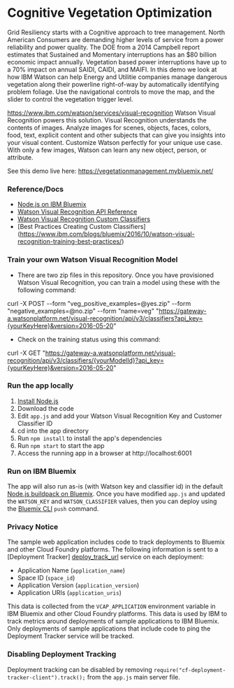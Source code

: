 # Cognitive Vegetation Optimization

Grid Resiliency starts with a Cognitive approach to tree management. North American Consumers are demanding higher levels of service from a power reliability and power quality. The DOE from a 2014 Campbell report estimates that Sustained and Momentary interruptions has an $80 billion economic impact annually. Vegetation based power interruptions have up to a 70% impact on annual SAIDI, CAIDI, and MAIFI. In this demo we look at how IBM Watson can help Energy and Utilitie companies manage dangerous vegetation along their powerline right-of-way by automatically identifying problem foliage. Use the navigational controls to move the map, and the slider to control the vegetation trigger level.  

https://www.ibm.com/watson/services/visual-recognition Watson Visual Recognition powers this solution.  Visual Recognition understands the contents of images. Analyze images for scenes, objects, faces, colors, food, text, explicit content and other subjects that can give you insights into your visual content. Customize Watson perfectly for your unique use case. With only a few images, Watson can learn any new object, person, or attribute.

See this demo live here:  https://vegetationmanagement.mybluemix.net/

### Reference/Docs

* [Node.js on IBM Bluemix](https://console.ng.bluemix.net/catalog/starters/sdk-for-nodejs/)
* [Watson Visual Recognition API Reference](https://www.ibm.com/watson/developercloud/visual-recognition/api/v3/)
* [Watson Visual Recognition Custom Classifiers](https://www.ibm.com/watson/developercloud/visual-recognition/api/v3/#classifiers)
* [Best Practices Creating Custom Classifiers] (https://www.ibm.com/blogs/bluemix/2016/10/watson-visual-recognition-training-best-practices/)


### Train your own Watson Visual Recognition Model

* There are two zip files in this repository.  Once you have provisioned Watson Visual Recognition, you can train a model using these with the following command:

curl -X POST --form "veg_positive_examples=@yes.zip" --form "negative_examples=@no.zip" --form "name=veg" "https://gateway-a.watsonplatform.net/visual-recognition/api/v3/classifiers?api_key={yourKeyHere}&version=2016-05-20"

* Check on the training status using this command:

curl -X GET "https://gateway-a.watsonplatform.net/visual-recognition/api/v3/classifiers/{yourModelId}?api_key={yourKeyHere}&version=2016-05-20"

### Run the app locally

1. [Install Node.js][install_node]
2. Download the code
3. Edit `app.js` and add your Watson Visual Recognition Key and Customer Classifier ID
4. cd into the app directory
5. Run `npm install` to install the app's dependencies
6. Run `npm start` to start the app
7. Access the running app in a browser at http://localhost:6001

### Run on IBM Bluemix

The app will also run as-is (with Watson key and classifier id) in the default [Node.js buildpack on Bluemix][node_bluemix].  Once you have modified `app.js` and updated the `WATSON_KEY` and `WATSON_CLASSIFIER` values, then you can deploy using the [Bluemix CLI][bluemix_cli] `push` command. 

### Privacy Notice

The sample web application includes code to track deployments to Bluemix and other Cloud Foundry platforms. The following information is sent to a [Deployment Tracker] [deploy_track_url] service on each deployment:

* Application Name (`application_name`)
* Space ID (`space_id`)
* Application Version (`application_version`)
* Application URIs (`application_uris`)

This data is collected from the `VCAP_APPLICATION` environment variable in IBM Bluemix and other Cloud Foundry platforms. This data is used by IBM to track metrics around deployments of sample applications to IBM Bluemix. Only deployments of sample applications that include code to ping the Deployment Tracker service will be tracked.

### Disabling Deployment Tracking

Deployment tracking can be disabled by removing `require("cf-deployment-tracker-client").track();` from the `app.js` main server file.

[deploy_track_url]: https://github.com/cloudant-labs/deployment-tracker
[install_node]: https://nodejs.org/en/download/
[node_bluemix]: https://console.ng.bluemix.net/catalog/starters/sdk-for-nodejs/
[bluemix_cli]: https://console.ng.bluemix.net/docs/cli/reference/bluemix_cli/index.html

